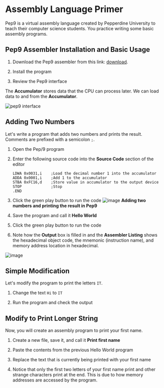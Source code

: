 # Assembly Language Primer

Pep9 is a virtual assembly language created by Pepperdine University to teach their computer science students. You practice writing some basic assembly programs.

## Pep9 Assembler Installation and Basic Usage
1. Download the Pep9 assembler from this link: [download](https://computersystemsbook.com/5th-edition/pep9/).

1. Install the program

1. Review the Pep9 interface

The **Accumulator** stores data that the CPU can process later. We can load data to and from the **Accumulator**.

![pep9 interface](https://github.com/it-academy-svhec/intro-to-programming/assets/61634762/cdf8a07d-28da-4838-9f91-c1b344a86788)

## Adding Two Numbers
Let's write a program that adds two numbers and prints the result. Comments are prefixed with a semicolon `;`.

1. Open the Pep/9 program

1. Enter the following source code into the **Source Code** section of the editor

   ```
   LDWA 0x0031,i    ;Load the decimal number 1 into the accumulator
   ADDA 0x0001,i    ;Add 1 to the accumulator
   STBA 0xFC16,d    ;Store value in accumulator to the output device
   STOP             ;Stop
   .END
   ```

1. Click the green play button to run the code
 ![image](https://github.com/it-academy-svhec/intro-to-programming/assets/61634762/438affa3-86f8-46a2-8843-0c07125f50e2)
 **Adding two numbers and printing the result in Pep9**

1. Save the program and call it **Hello World**

1. Click the green play button to run the code

1. Note how the **Output** box is filled in and the **Assembler Listing** shows the hexadecimal object code, the mnemonic (instruction name), and memory address location in hexadecimal.

![image](https://github.com/it-academy-svhec/intro-to-programming/assets/61634762/c923e5cb-bdc7-479a-9f29-f00831724abc)

## Simple Modification
Let's modify the program to print the letters `IT`.

1. Change the text `Hi` to `IT`

1. Run the program and check the output

## Modify to Print Longer String
Now, you will create an assembly program to print your first name.

1. Create a new file, save it, and call it **Print first name**

1. Paste the contents from the previous Hello World program

1. Replace the text that is currently being printed with your first name

1. Notice that only the first two letters of your first name print and other strange characters print at the end. This is due to how memory addresses are accessed by the program.
